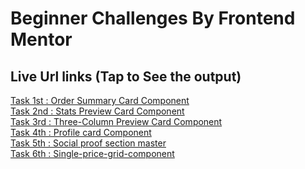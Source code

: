 # Beginner Challenges By Frontend Mentor
##  Live Url links (Tap to See the output)

[Task 1st : Order Summary Card Component](https://saaqlainn.github.io/FrontEnd-Tasks/1st.Order%20summary%20Card) <br>
[Task 2nd : Stats Preview Card Component](https://saaqlainn.github.io/FrontEnd-Tasks/2nd.Stats%20Preview%20Card) <br>
[Task 3rd : Three-Column Preview Card Component](https://saaqlainn.github.io/FrontEnd-Tasks/3rd.Three-Column%20Preview%20Card) <br>
[Task 4th : Profile card Component](https://saaqlainn.github.io/FrontEnd-Tasks/4th.Profile%20card%20component) <br>
[Task 5th : Social proof section master](https://saaqlainn.github.io/FrontEnd-Tasks/5th.social-proof-section%20master) <br>
[Task 6th : Single-price-grid-component](https://saaqlainn.github.io/FrontEnd-Tasks/6th.Single-price-grid-component)
